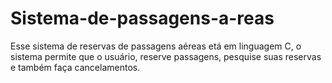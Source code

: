# Sistema-de-passagens-a-reas
Esse sistema de reservas de passagens aéreas etá em linguagem C, o sistema permite que o usuário, reserve passagens, pesquise suas reservas e também faça cancelamentos. 

